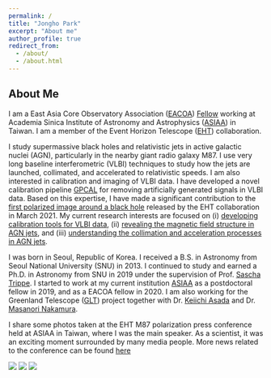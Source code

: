 ```yaml
---
permalink: /
title: "Jongho Park"
excerpt: "About me"
author_profile: true
redirect_from: 
  - /about/
  - /about.html
---
```


## About Me

I am a East Asia Core Observatory Association ([EACOA](https://www.eacoa.net/)) [Fellow](https://www.eacoa.net/fellowship.php) working at Academia Sinica Institute of Astronomy and Astrophysics ([ASIAA](http://www.asiaa.sinica.edu.tw/)) in Taiwan. I am a member of the Event Horizon Telescope ([EHT](https://eventhorizontelescope.org/)) collaboration.

I study supermassive black holes and relativistic jets in active galactic nuclei (AGN), particularly in the nearby giant radio galaxy M87. I use very long baseline interferometric (VLBI) techniques to study how the jets are launched, collimated, and accelerated to relativistic speeds. I am also interested in calibration and imaging of VLBI data. I have developed a novel calibration pipeline [GPCAL](https://jhparkastro.github.io/software/) for removing artificially generated signals in VLBI data. Based on this expertise, I have made a significant contribution to the [first polarized image around a black hole](https://ui.adsabs.harvard.edu/abs/2021ApJ...910L..12E/abstract) released by the EHT collaboration in March 2021. My current research interests are focused on (i) [developing calibration tools for VLBI data](https://ui.adsabs.harvard.edu/abs/2021ApJ...906...85P/abstract), (ii) [revealing the magnetic field structure in AGN jets](https://ui.adsabs.harvard.edu/abs/2019ApJ...871..257P/abstract), and (iii) [understanding the collimation and acceleration processes in AGN jets](https://ui.adsabs.harvard.edu/abs/2021ApJ...909...76P/abstract).

I was born in Seoul, Republic of Korea. I received a B.S. in Astronomy from Seoul National University (SNU) in 2013. I continued to study and earned a Ph.D. in Astronomy from SNU in 2019 under the supervision of Prof. [Sascha Trippe](http://astro.snu.ac.kr/~trippe/). I started to work at my current institution [ASIAA](http://www.asiaa.sinica.edu.tw/) as a postdoctoral fellow in 2019, and as a EACOA fellow in 2020. I am also working for the Greenland Telescope ([GLT](http://www.asiaa.sinica.edu.tw/project/vlbi.php)) project together with Dr. [Keiichi Asada](http://www.asiaa.sinica.edu.tw/people/cv.php?i=asada) and Dr. [Masanori Nakamura](http://www.asiaa.sinica.edu.tw/people/cv.php?i=jpark).

I share some photos taken at the EHT M87 polarization press conference held at ASIAA in Taiwan, where I was the main speaker. As a scientist, it was an exciting moment surrounded by many media people. More news related to the conference can be found [here](http://www.asiaa.sinica.edu.tw/news/shownews.php?i=c224900c36836fdf6ef50d6963df9c46)

![](http://jhparkastro.github.io/files/press1.jpg)
![](http://jhparkastro.github.io/files/press2.jpg)
![](http://jhparkastro.github.io/files/press3.jpg)

